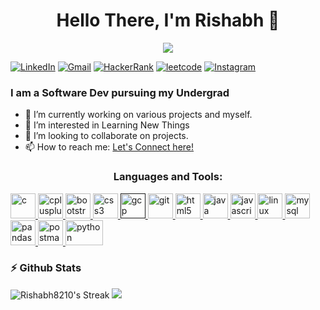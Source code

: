 <h1 align="center">Hello There, I'm Rishabh 👋</h1>
<p align="center"> <img src="https://komarev.com/ghpvc/?username=Rishabh8210&color=blueviolet" /> </p>

[![LinkedIn](https://img.shields.io/badge/LinkedIn-412?style=for-the-badge&logo=linkedin&logoColor=white)](https://www.linkedin.com/in/rishabh-pandey-834964222/)
[![Gmail](https://img.shields.io/badge/Gmail-322?style=for-the-badge&logo=gmail&logoColor=white)](mailto:rishabhpandey8092@gmail.com)
[![HackerRank](https://img.shields.io/badge/HackerRank-1DA?style=for-the-badge&logo=hackerrank&logoColor=white)](https://www.hackerrank.com/profile/rishabhpandey801)
[![leetcode](https://img.shields.io/badge/leetcode-1DA1F2?style=for-the-badge&logo=leetcode&logoColor=white)](https://leetcode.com/Rishabh_Pandey/)
[![Instagram](https://img.shields.io/badge/Instagram-E1306C?style=for-the-badge&logo=instagram&logoColor=white)](https://instagram.com/ig_rish_abh_)




### I am a Software Dev pursuing my Undergrad 

- 🔭 I’m currently working on various projects and myself.
- 👀 I’m interested in Learning New Things
- 👯 I’m looking to collaborate on projects.
- 📫 How to reach me: [Let's Connect here!](https://www.linkedin.com/in/rishabh-pandey-834964222/)


<h3 align="center">Languages and Tools:</h3>
<p align="left"><a href="https://www.cprogramming.com/" target="_blank" rel="noreferrer"> <img src="https://upload.wikimedia.org/wikipedia/commons/1/19/C_Logo.png" alt="c" width="40" height="40"/> </a> <a href="https://www.w3schools.com/cpp/" target="_blank" rel="noreferrer"> <img src="https://upload.wikimedia.org/wikipedia/commons/thumb/1/18/ISO_C%2B%2B_Logo.svg/306px-ISO_C%2B%2B_Logo.svg.png" alt="cplusplus" width="40" height="40"/> </a><a href="https://getbootstrap.com" target="_blank" rel="noreferrer"> <img src="https://upload.wikimedia.org/wikipedia/commons/thumb/b/b2/Bootstrap_logo.svg/2560px-Bootstrap_logo.svg.png" alt="bootstrap" width="40" height="40"/> </a> <a href="https://www.w3schools.com/css/" target="_blank" rel="noreferrer"> <img src="https://upload.wikimedia.org/wikipedia/commons/thumb/d/d5/CSS3_logo_and_wordmark.svg/1452px-CSS3_logo_and_wordmark.svg.png" alt="css3" width="40" height="40"/> </a> <a href="" target="_blank" rel="noreferrer"> <img src="https://www.vectorlogo.zone/logos/visualstudio_code/visualstudio_code-icon.svg" alt="gcp" width="40" height="40"/> </a> <a href="https://git-scm.com/" target="_blank" rel="noreferrer"> <img src="https://www.vectorlogo.zone/logos/git-scm/git-scm-icon.svg" alt="git" width="40" height="40"/> </a> <a href="https://www.w3.org/html/" target="_blank" rel="noreferrer"> <img src="https://www.vectorlogo.zone/logos/w3_html5/w3_html5-icon.svg" alt="html5" width="40" height="40"/> </a> <a href="https://www.java.com" target="_blank" rel="noreferrer"> <img src="https://www.vectorlogo.zone/logos/java/java-icon.svg" alt="java" width="40" height="40"/> </a> <a href="https://developer.mozilla.org/en-US/docs/Web/JavaScript" target="_blank" rel="noreferrer"> <img src="https://www.vectorlogo.zone/logos/javascript/javascript-icon.svg" alt="javascript" width="40" height="40"/> </a> <a href="https://www.linux.org/" target="_blank" rel="noreferrer"> <img src="https://www.vectorlogo.zone/logos/linux/linux-icon.svg" alt="linux" width="40" height="40"/> </a>   <a href="https://www.mysql.com/" target="_blank" rel="noreferrer"> <img src="https://www.vectorlogo.zone/logos/mysql/mysql-ar21.svg" alt="mysql" width="40" height="40"/> </a><a href="https://pandas.pydata.org/" target="_blank" rel="noreferrer"> <img src="https://www.vectorlogo.zone/logos/usepanda/usepanda-icon.svg" alt="pandas" width="40" height="40"/> </a> <a href="https://postman.com" target="_blank" rel="noreferrer"> <img src="https://www.vectorlogo.zone/logos/getpostman/getpostman-icon.svg" alt="postman" width="40" height="40"/> </a> <a href="https://www.python.org" target="_blank" rel="noreferrer"> <img src="https://www.vectorlogo.zone/logos/python/python-ar21.svg" alt="python" width="60" height="40"/> </a> </p>


### ⚡ Github Stats

![Rishabh8210's Streak](https://github-readme-streak-stats.herokuapp.com/?user=Rishabh8210&theme=radical&hide_border=false)
![](http://github-profile-summary-cards.vercel.app/api/cards/profile-details?username=Rishabh8210&theme=bear)


